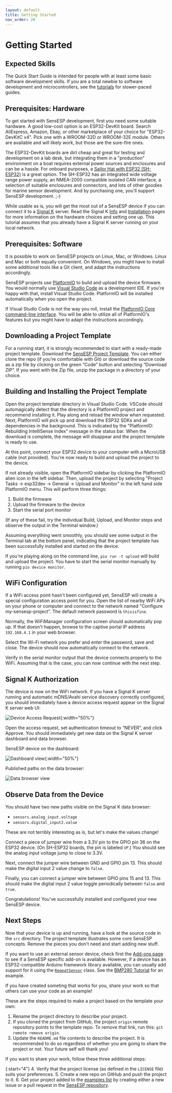 ```yaml
---
layout: default
title: Getting Started
nav_order: 20
---
```


# Getting Started

## Expected Skills

The Quick Start Guide is intended for people with at least some basic software development skills.
If you are a total newbie to software development and microcontrollers, see the [tutorials](../tutorials/) for slower-paced guides.

## Prerequisites: Hardware

To get started with SensESP development, first you need some suitable hardware.
A good low-cost option is an ESP32-DevKit board.
Search AliExpress, Amazon, Ebay, or other marketplace of your choice for "ESP32-DevKitC v4".
Pick one with a WROOM-32D or WROOM-32E module.
Others are available and will likely work, but those are the sure-fire ones.

The ESP32-DevKit boards are dirt cheap and great for testing and development on a lab desk, but integrating them in a "production" environment on a boat requires external power sources and enclosures and can be a hassle.
For onboard purposes, a [Sailor Hat with ESP32 (SH-ESP32)](https://hatlabs.fi/product/sailor-hat-with-esp32/) is a great option.
The SH-ESP32 has an integrated wide voltage range power supply, an NMEA-2000 compatible isolated CAN interface, a selection of suitable enclosures and connectors, and lots of other goodies for marine sensor development.
And by purchasing one, you'll support SensESP development. ;-)

While usable as is, you will get the most out of a SensESP device if you can connect it to a [Signal K](http://signalk.org/) server.
Read the Signal K [Info](https://signalk.org/overview.html) and [Installation](https://signalk.org/installation.html) pages for more information on the hardware choices and setting one up.
This tutorial assumes that you already have a Signal K server running on your local network.

## Prerequisites: Software

It is possible to work on SensESP projects on Linux, Mac, or Windows.
Linux and Mac or both equally convenient.
On Windows, you might have to install some additional tools like a Git client, and adapt the instructions accordingly.

SensESP projects use [PlatformIO](https://platformio.org/) to build and upload the device firmware.
You would normally use [Visual Studio Code](https://code.visualstudio.com/) as a development IDE.
If you're happy with that, install Visual Studio Code.
PlatformIO will be installed automatically when you open the project.

If Visual Studio Code is not the way you roll, install the [PlatformIO Core command-line interface](https://docs.platformio.org/en/latest/core/index.html).
You will be able to utilize all of PlatformIO's features but you might have to adapt the instructions accordingly.

## Downloading a Project Template

For a running start, it is strongly recommended to start with a ready-made project template.
Download the [SensESP Project Template](https://github.com/SensESP/SensESP-project-template).
You can either clone the repo (if you’re comfortable with Git) or download the source code as a zip file by clicking on the green “Code” button and selecting “Download ZIP”.
If you went with the Zip file, unzip the package in a directory of your choice.

## Building and Installing the Project Template

Open the project template directory in Visual Studio Code.
VSCode should automagically detect that the directory is a PlatformIO project and recommend installing it.
Play along and reload the window when requested.
Next, PlatformIO will pick up and download the ESP32 SDKs and all dependencies in the background.
This is indicated by the "PlatformIO: Rebuilding IntelliSense Index" message in the status bar.
When the download is complete, the message will disappear and the project template is ready to use.

At this point, connect your ESP32 device to your computer with a MicroUSB cable (not provided).
You're now ready to build and upload the project to the device.

If not already visible, open the PlatformIO sidebar by clicking the PlatformIO alien icon in the left sidebar.
Then, upload the project by selecting "Project Tasks -> esp32dev -> General -> Upload and Monitor" in the left hand side PlatformIO menu.
This will perform three things:

1. Build the firmware
2. Upload the firmware to the device
3. Start the serial port monitor

(If any of these fail, try the individual Build, Upload, and Monitor steps and observe the output in the Terminal window.)

Assuming everything went smoothly, you should see some output in the Terminal tab at the bottom panel, indicating that the project template has been successfully installed and started on the device.

If you're playing along on the command line, `pio run -t upload` will build and upload the project.
You have to start the serial monitor manually by running `pio device monitor`.

## WiFi Configuration

If a WiFi access point hasn't been configured yet, SensESP will create a special configuration access point for you.
Open the list of nearby WiFi APs on your phone or computer and connect to the network named "Configure my-sensesp-project".
The default network password is `thisisfine`.

Normally, the WiFiManager configuration screen should automatically pop up.
If that doesn't happen, browse to the captive portal IP address `192.168.4.1` in your web browser.

Select the Wi-Fi network you prefer and enter the password, save and close.
The device should now automatically connect to the network.

Verify in the serial monitor output that the device connects properly to the WiFi.
Assuming that is the case, you can now continue with the next step.

## Signal K Authorization

The device is now on the WiFi network.
If you have a Signal K server running
and automatic mDNS/Avahi service discovery correctly configured, you should immediately have a device access request appear on the Signal K server web UI:

![Device Access Request](assets/device_access_request.png "Device Access Request"){:width="50%"}

Open the access request, set authentication timeout to “NEVER”, and click Approve.
You should immediately get new data on the Signal K server dashboard and data browser.

SensESP device on the dashboard:

![Dashboard view](assets/dashboard_view.png "Dashboard view"){:width="50%"}

Published paths on the data browser:

![Data browser view](assets/data_browser_view.png "Data browser view")

## Observe Data from the Device

You should have two new paths visible on the Signal K data browser:

- `sensors.analog_input.voltage`
- `sensors.digital_input2.value`

These are not terribly interesting as is, but let's make the values change!

Connect a piece of jumper wire from a 3.3V pin to the GPIO pin 36 on the ESP32 device.
(On SH-ESP32 boards, the pin is labeled `VP`.)
You should see the analog input voltage jump to close to 3.3V.

Next, connect the jumper wire between GND and GPIO pin 13.
This should make the digital input 2 value change to `false`.

Finally, you can connect a jumper wire between GPIO pins 15 and 13.
This should make the digital input 2 value toggle periodically between `false` and `true`.

Congratulations!
You've successfully installed and configured your new SensESP device.

## Next Steps

Now that your device is up and running, have a look at the source code in the `src` directory.
The project template illustrates some core SensESP concepts.
Remove the pieces you don't need and start adding new stuff.

If you want to use an external sensor device, check first the [Add-ons page](../additional_resources/) to see if a SensESP specific add-on is available.
However, if a device has an ESP32-compatible Arduino framework library available, you can usually add support for it using the [`RepeatSensor`](https://signalk.org/SensESP/generated/docs/classsensesp_1_1_repeat_sensor.html) class.
See the [BMP280 Tutorial](../tutorials/bmp280/) for an example.

If you have created someting that works for you, share your work so that others can use your code as an example!

These are the steps required to make a project based on the template your own:

1. Rename the project directory to describe your project.
2. If you cloned the project from GitHub, the project `origin` remote repository points to the template repo.
   To remove that link, run this: `git remote remove origin`.
3. Update the `README.md` file contents to describe the project.
   It is recommended to do so regardless of whether you are going to share the project or not.
   Your future self will thank you!

If you want to share your work, follow these three additional steps:

[comment]: <> (Just-the-docs CSS always resets the OL counter. An issue filed: https://github.com/pmarsceill/just-the-docs/issues/750)
{:start="4"}
4. Verify that the project license (as defined in the `LICENSE` file) suits your preferences.
5. Create a new repo on GitHub and push the project to it.
6. Get your project added to the [examples list](../additional_resources/#examples-and-related-projects) by creating either a new issue or a pull request in the [SensESP repository](https://github.com/SignalK/SensESP).
